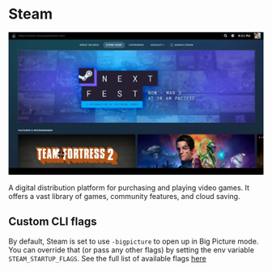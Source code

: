 # Steam

![Steam screenshot](assets/screenshot.png)


A digital distribution platform for purchasing and playing video games.
It offers a vast library of games, community features, and cloud saving.

## Custom CLI flags

By default, Steam is set to use `-bigpicture` to open up in Big Picture mode.
You can override that (or pass any other flags) by setting the env variable `STEAM_STARTUP_FLAGS`.
See the full list of available flags [here](https://developer.valvesoftware.com/wiki/Command_line_options)

